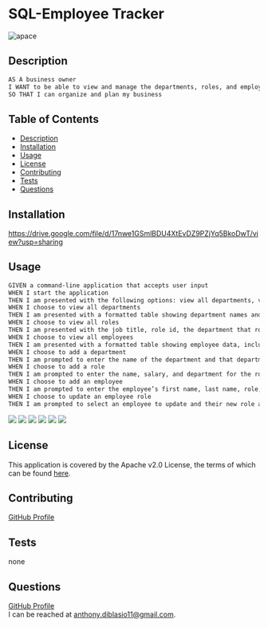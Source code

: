# SQL-Employee Tracker
![apace](https://img.shields.io/badge/license-Apache%20License%202.0-blue)
## Description
```md
AS A business owner
I WANT to be able to view and manage the departments, roles, and employees in my company
SO THAT I can organize and plan my business
```
## Table of Contents
* [Description](#description)
* [Installation](#installation)
* [Usage](#usage)
* [License](#license)
* [Contributing](#contributing)
* [Tests](#tests)
* [Questions](#questions)
## Installation
https://drive.google.com/file/d/17nwe1GSmlBDU4XtEvDZ9PZjYq5BkoDwT/view?usp=sharing
## Usage
```md
GIVEN a command-line application that accepts user input
WHEN I start the application
THEN I am presented with the following options: view all departments, view all roles, view all employees, add a department, add a role, add an employee, and update an employee role
WHEN I choose to view all departments
THEN I am presented with a formatted table showing department names and department ids
WHEN I choose to view all roles
THEN I am presented with the job title, role id, the department that role belongs to, and the salary for that role
WHEN I choose to view all employees
THEN I am presented with a formatted table showing employee data, including employee ids, first names, last names, job titles, departments, salaries, and managers that the employees report to
WHEN I choose to add a department
THEN I am prompted to enter the name of the department and that department is added to the database
WHEN I choose to add a role
THEN I am prompted to enter the name, salary, and department for the role and that role is added to the database
WHEN I choose to add an employee
THEN I am prompted to enter the employee’s first name, last name, role, and manager, and that employee is added to the database
WHEN I choose to update an employee role
THEN I am prompted to select an employee to update and their new role and this information is updated in the database 
```
![](https://raw.githubusercontent.com/AnthonyDiBlasio/SQL---Employee-tracker/main/assets/Screenshot%202022-06-01%20213928.jpg)
![](https://raw.githubusercontent.com/AnthonyDiBlasio/SQL---Employee-tracker/main/assets/Screenshot%202022-06-01%20213950.jpg)
![](https://raw.githubusercontent.com/AnthonyDiBlasio/SQL---Employee-tracker/main/assets/Screenshot%202022-06-01%20214046.jpg)
![](https://raw.githubusercontent.com/AnthonyDiBlasio/SQL---Employee-tracker/main/assets/Screenshot%202022-06-01%20214129.jpg)
![](https://raw.githubusercontent.com/AnthonyDiBlasio/SQL---Employee-tracker/main/assets/Screenshot%202022-06-01%20214153.jpg)
![](https://raw.githubusercontent.com/AnthonyDiBlasio/SQL---Employee-tracker/main/assets/Screenshot%202022-06-01%20214256.jpg)


## License

This application is covered by the Apache v2.0 License, the terms of which can be found [here](https://www.apache.org/licenses/LICENSE-2.0.txt).
    
## Contributing
[GitHub Profile](https://github.com/AnthonyDiBlasio/)
## Tests
none
## Questions
[GitHub Profile](https://github.com/AnthonyDiBlasio/)  
I can be reached at anthony.diblasio11@gmail.com.

